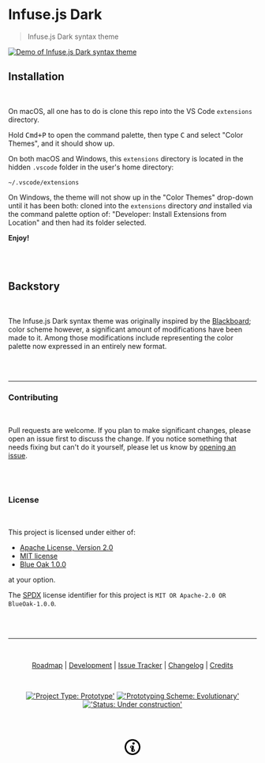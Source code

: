 # Infuse.js Dark

> Infuse.js Dark syntax theme

[![Demo of Infuse.js Dark syntax theme][spoiler-screen-cap]][spoiler-screen-cap]

<section id="install">

## Installation

<br />

On macOS, all one has to do is clone this repo into the VS Code `extensions` directory.

Hold <kbd><kbd>Cmd</kbd>+<kbd>P</kbd></kbd> to open the command palette, then type <kbd>C</kbd>
and select "Color Themes", and it should show up.

On both macOS and Windows, this `extensions` directory is located in the hidden `.vscode` folder
in the user's home directory:

```console
~/.vscode/extensions
```

On Windows, the theme will not show up in the "Color Themes" drop-down until it has been both:
cloned into the `extensions` directory _and_ installed via the command palette option of:
"Developer: Install Extensions from Location" and then had its folder selected.

**Enjoy!**

</section>

<br /><br />

<section id="history">

## Backstory

<br />

<!-- <small>This is the README for VS Code extension: "infuse-js-dark".</small> -->

The Infuse.js Dark syntax theme was originally inspired by the [Blackboard][]; color scheme
however, a significant amount of modifications have been made to it. Among those modifications
include representing the color palette now expressed in an entirely new format.

</section>

<br /><br />

---

<section id="contribution">

### Contributing

<br />

Pull requests are welcome. If you plan to make significant changes, please open
an issue first to discuss the change. If you notice something that needs fixing
but can't do it yourself, please let us know by [opening an issue][].

</section>

<br /><br />

<section id="licenses">

### License

<br />

This project is licensed under either of:

- [Apache License, Version 2.0](https://www.apache.org/licenses/LICENSE-2.0)
- [MIT license](https://opensource.org/licenses/MIT)
- [Blue Oak 1.0.0](https://blueoakcouncil.org/license/1.0.0)

at your option.

The [SPDX](https://spdx.dev) license identifier for this project is
`MIT OR Apache-2.0 OR BlueOak-1.0.0`.

</section>

<br /><br />

---

<br />

<div align="center">

[Roadmap][] |
[Development][] |
[Issue Tracker][] |
[Changelog][] |
[Credits][]

<br />

[!['Project Type: Prototype'][project-type-badge--shields]](##)
[!['Prototyping Scheme: Evolutionary'][prototyping-scheme-badge--shields]](##)
[!['Status: Under construction'][project-status-badge--shields]](##)

<br /><br />

<a title="The OpenINF website" href="https://open.inf.is" rel="author">
  <img alt="The OpenINF logo" height="32px" width="32px" src="https://raw.githubusercontent.com/openinf/openinf.github.io/live/assets/img/svg/logo.svg?sanitize=true" />
</a>

</div>

<br /><br />

<!-- LINK LABEL DEFINITIONS - START -->

[Blackboard]: https://codemirror.net/5/demo/theme.html#blackboard
[Changelog]: https://github.com/OpenINF/infuse-js-dark/commits/live "Changelog"
[Credits]: https://github.com/OpenINF/infuse-js-dark/graphs/contributors "Credits"
[Development]: ./collections/_docs/development.md "Development"
[Issue Tracker]: https://github.com/OpenINF/infuse-js-dark/issues "Issue Tracker"
[opening an issue]: https://github.com/OpenINF/infuse-js-dark/issues
[project-status-badge--shields]: https://img.shields.io/badge/status-under%20construction-yellow.svg
[project-type-badge--shields]: https://img.shields.io/badge/type-prototype-blue.svg
[prototyping-scheme-badge--shields]: https://img.shields.io/badge/scheme-evolutionary-blue.svg
[Roadmap]: https://github.com/OpenINF/infuse-js-dark/issues "Roadmap"
[spoiler-screen-cap]: ./assets/img/png/spoiler-screen-cap.pngg

<!-- LINK LABEL DEFINITIONS - END -->
